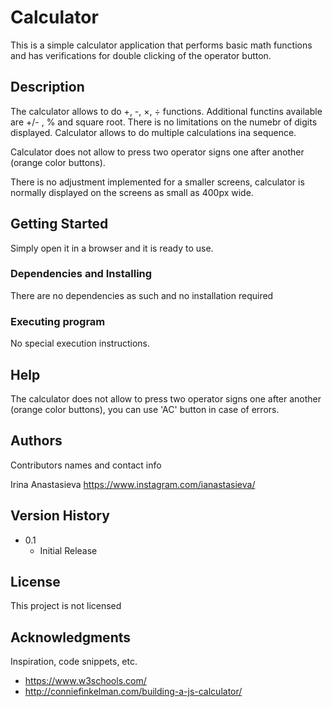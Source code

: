 # Calculator

This is a simple calculator application that performs basic math functions and has verifications for double clicking of the operator button.

## Description

The calculator allows to do +, -, ×, ÷ functions.
Additional functins available are +/- , %  and square root.
There is no limitations on the numebr of digits displayed.
Calculator allows to do multiple calculations ina sequence.

Calculator does not allow to press two operator signs one after another (orange color buttons).

There is no adjustment implemented for a smaller screens, calculator is normally displayed on the screens as small as 400px wide.

## Getting Started
Simply open it in a browser and it is ready to use.

### Dependencies and Installing

There are no dependencies as such and no installation required


### Executing program

No special execution instructions.

## Help

The calculator does not allow to press two operator signs one after another (orange color buttons), you can use 'AC' button in case of errors.

## Authors

Contributors names and contact info

Irina Anastasieva
https://www.instagram.com/ianastasieva/

## Version History

* 0.1
    * Initial Release

## License

This project is not licensed

## Acknowledgments

Inspiration, code snippets, etc.
* https://www.w3schools.com/
* http://conniefinkelman.com/building-a-js-calculator/ 